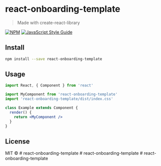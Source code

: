 # react-onboarding-template

> Made with create-react-library

[![NPM](https://img.shields.io/npm/v/react-onboarding-template.svg)](https://www.npmjs.com/package/react-onboarding-template) [![JavaScript Style Guide](https://img.shields.io/badge/code_style-standard-brightgreen.svg)](https://standardjs.com)

## Install

```bash
npm install --save react-onboarding-template
```

## Usage

```jsx
import React, { Component } from 'react'

import MyComponent from 'react-onboarding-template'
import 'react-onboarding-template/dist/index.css'

class Example extends Component {
  render() {
    return <MyComponent />
  }
}
```

## License

MIT © [](https://github.com/)
#   r e a c t - o n b o a r d i n g - t e m p l a t e  
 #   r e a c t - o n b o a r d i n g - t e m p l a t e  
 #   r e a c t - o n b o a r d i n g - t e m p l a t e  
 